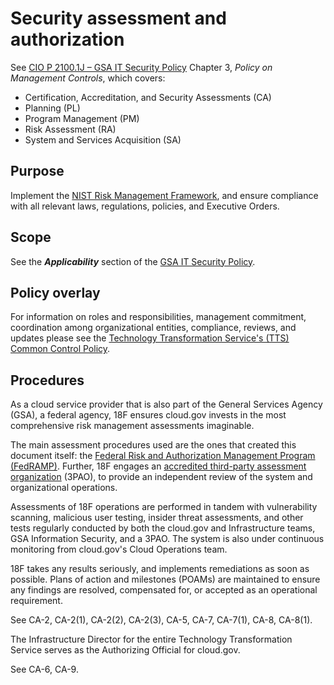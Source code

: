 # Security assessment and authorization

See [CIO P 2100.1J – GSA IT Security Policy](http://www.gsa.gov/portal/mediaId/129634/fileName/CIO_21001J_CHGE_1_GSA_Information_Technology_(IT)_Security_Policy_(Posted_Version_4-28-2016).action) Chapter 3, _Policy on Management Controls_, which covers:

* Certification, Accreditation, and Security Assessments (CA)
* Planning (PL)
* Program Management (PM)
* Risk Assessment (RA)
* System and Services Acquisition (SA)

## Purpose

Implement the [NIST Risk Management Framework](http://csrc.nist.gov/groups/SMA/fisma/framework.html), and ensure compliance with all relevant laws, regulations, policies, and Executive Orders.

## Scope

See the **_Applicability_** section of the [GSA IT Security Policy](http://www.gsa.gov/portal/mediaId/129634/fileName/CIO_21001J_CHGE_1_GSA_Information_Technology_(IT)_Security_Policy_(Posted_Version_4-28-2016).action).

## Policy overlay

For information on roles and responsibilities, management commitment, coordination among organizational entities, compliance, reviews, and updates please see the [Technology Transformation Service's (TTS) Common Control Policy](https://github.com/18F/compliance-docs/blob/master/TTS-Common-Control-Policy.md).

## Procedures

As a cloud service provider that is also part of the General Services Agency (GSA), a federal agency, 18F ensures cloud.gov invests in the most comprehensive risk management assessments imaginable.

The main assessment procedures used are the ones that created this document itself: the [Federal Risk and Authorization Management Program (FedRAMP)](https://www.fedramp.gov/). Further, 18F engages an [accredited third-party assessment organization](https://www.a2la.org/appsweb/fedramp.cfm?standpk=131&title=FedRamp&certno=0.68&explain=yes&CFID=8562345&CFTOKEN=2092ae74d77c6326-5E473667-5056-A51D-2C61F063908820F4) (3PAO), to provide an independent review of the system and organizational operations.

Assessments of 18F operations are performed in tandem with vulnerability scanning, malicious user testing, insider threat assessments, and other tests regularly conducted by both the cloud.gov and Infrastructure teams, GSA Information Security, and a 3PAO. The system is also under continuous monitoring from cloud.gov's Cloud Operations team.

18F takes any results seriously, and implements remediations as soon as possible. Plans of action and milestones (POAMs) are maintained to ensure any findings are resolved, compensated for, or accepted as an operational requirement.

See CA-2, CA-2(1), CA-2(2), CA-2(3), CA-5, CA-7, CA-7(1), CA-8, CA-8(1).

The Infrastructure Director for the entire Technology Transformation Service serves as the Authorizing Official for cloud.gov.

See CA-6, CA-9.
